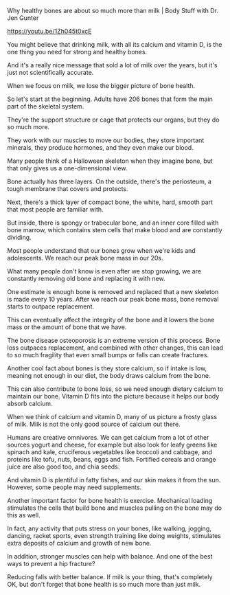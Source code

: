 Why healthy bones are about so much more than milk | Body Stuff with Dr. Jen Gunter

https://youtu.be/1Zh045t0xcE

You might believe that drinking milk, with all its calcium and vitamin D, is the one thing you need for strong and healthy bones. 

And it's a really nice message that sold a lot of milk over the years, but it's just not scientifically accurate.

When we focus on milk, we lose the bigger picture of bone health. 

So let's start at the beginning. Adults have 206 bones that form the main part of the skeletal system. 

They're the support structure or cage that protects our organs, but they do so much more. 

They work with our muscles to move our bodies, they store important minerals, they produce hormones, and they even make our blood. 

Many people think of a Halloween skeleton when they imagine bone, but that only gives us a one-dimensional view. 

Bone actually has three layers. On the outside, there's the periosteum, a tough membrane that covers and protects. 

Next, there's a thick layer of compact bone, the white, hard, smooth part that most people are familiar with. 

But inside, there is spongy or trabecular bone, and an inner core filled with bone marrow, which contains stem cells that make blood and are constantly dividing. 

Most people understand that our bones grow when we're kids and adolescents. We reach our peak bone mass in our 20s. 

What many people don't know is even after we stop growing, we are constantly removing old bone and replacing it with new. 

One estimate is enough bone is removed and replaced that a new skeleton is made every 10 years. After we reach our peak bone mass, bone removal starts to outpace replacement. 

This can eventually affect the integrity of the bone and it lowers the bone mass or the amount of bone that we have. 

The bone disease osteoporosis is an extreme version of this process. Bone loss outpaces replacement, and combined with other changes, this can lead to so much fragility that even small bumps or falls can create fractures. 

Another cool fact about bones is they store calcium, so if intake is low, meaning not enough in our diet, the body draws calcium from the bone. 

This can also contribute to bone loss, so we need enough dietary calcium to maintain our bone. Vitamin D fits into the picture because it helps our body absorb calcium. 

When we think of calcium and vitamin D, many of us picture a frosty glass of milk. Milk is not the only good source of calcium out there. 

Humans are creative omnivores. We can get calcium from a lot of other sources yogurt and cheese, for example but also look for leafy greens like spinach and kale, cruciferous vegetables like broccoli and cabbage, and proteins like tofu, nuts, beans, eggs and fish. Fortified cereals and orange juice are also good too, and chia seeds. 

And vitamin D is plentiful in fatty fishes, and our skin makes it from the sun. However, some people may need supplements. 

Another important factor for bone health is exercise. Mechanical loading stimulates the cells that build bone 	and muscles pulling on the bone may do this as well. 

In fact, any activity that puts stress on your bones, like walking, jogging, dancing, racket sports, even strength training like doing weights, stimulates extra deposits of calcium and growth of new bone. 

In addition, stronger muscles can help with balance. And one of the best ways to prevent a hip fracture? 

Reducing falls with better balance. If milk is your thing, that's completely OK, but don't forget that bone health is so much more than just milk.